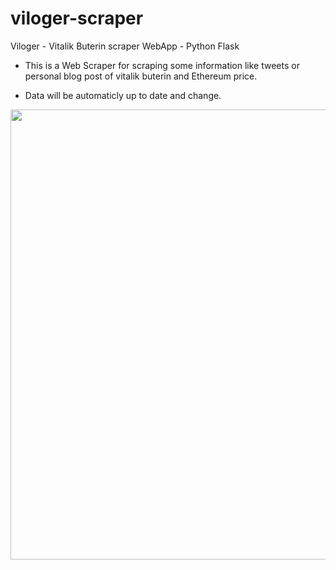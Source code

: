 # viloger-scraper
Viloger - Vitalik Buterin scraper WebApp - Python Flask

- This is a Web Scraper for scraping some information like tweets or personal blog post of vitalik buterin and Ethereum price.
+ Data will be automaticly up to date and change.
<img width="720" src="https://user-images.githubusercontent.com/117990649/204499541-2c98fb59-8e14-48bf-885d-045b7a69f48f.png" />
